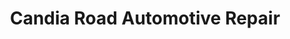 ---
title: "Candia Road Automotive Repair"
url: /manchester/candia-road-automotive-repair/
shop: Autowerkstatt
---